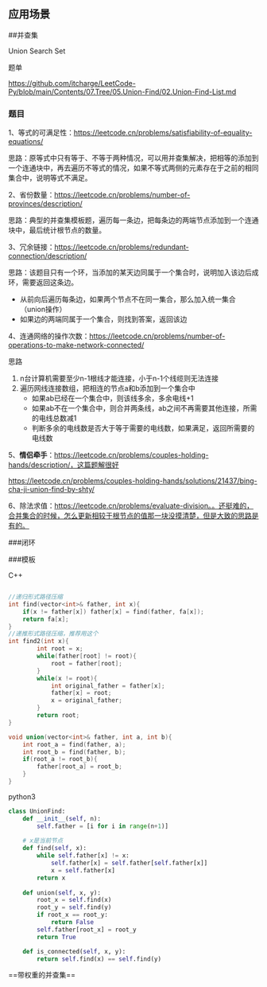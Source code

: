## 应用场景



##并查集

Union Search Set

题单

https://github.com/itcharge/LeetCode-Py/blob/main/Contents/07.Tree/05.Union-Find/02.Union-Find-List.md



### 题目

1、等式的可满足性：https://leetcode.cn/problems/satisfiability-of-equality-equations/

思路：原等式中只有等于、不等于两种情况，可以用并查集解决，把相等的添加到一个连通块中，再去遍历不等式的情况，如果不等式两侧的元素存在于之前的相同集合中，说明等式不满足。

2、省份数量：https://leetcode.cn/problems/number-of-provinces/description/

思路：典型的并查集模板题，遍历每一条边，把每条边的两端节点添加到一个连通块中，最后统计根节点的数量。

3、冗余链接：https://leetcode.cn/problems/redundant-connection/description/

思路：该题目只有一个环，当添加的某天边同属于一个集合时，说明加入该边后成环，需要返回这条边。

- 从前向后遍历每条边，如果两个节点不在同一集合，那么加入统一集合（union操作）
- 如果边的两端同属于一个集合，则找到答案，返回该边

4、连通网络的操作次数：https://leetcode.cn/problems/number-of-operations-to-make-network-connected/

思路

1. n台计算机需要至少n-1根线才能连接，小于n-1个线缆则无法连接
2. 遍历网线连接数组，把相连的节点a和b添加到一个集合中
   - 如果ab已经在一个集合中，则该线多余，多余电线+1
   - 如果ab不在一个集合中，则合并两条线，ab之间不再需要其他连接，所需的电线总数减1
   - 判断多余的电线数是否大于等于需要的电线数，如果满足，返回所需要的电线数

5、**情侣牵手**：https://leetcode.cn/problems/couples-holding-hands/description/，这篇题解很好

https://leetcode.cn/problems/couples-holding-hands/solutions/21437/bing-cha-ji-union-find-by-shty/

6、除法求值：https://leetcode.cn/problems/evaluate-division。。还挺难的，合并集合的时候，怎么更新相较于根节点的值那一块没摸清楚，但是大致的思路是有的。



###闭环

###模板

C++

```C++

//递归形式路径压缩
int find(vector<int>& father, int x){
	if(x != father[x]) father[x] = find(father, fa[x]);
    return fa[x];
}
//递推形式路径压缩，推荐用这个
int find2(int x){
        int root = x;
        while(father[root] != root){
            root = father[root];
        }
        while(x != root){
            int original_father = father[x];
            father[x] = root;
            x = original_father;
        }        
        return root;
}

void union(vector<int>& father, int a, int b){
    int root_a = find(father, a);
    int root_b = find(father, b);
    if(root_a != root_b){
        father[root_a] = root_b;
    }
}
```

python3

```python
class UnionFind:
    def __init__(self, n):
        self.father = [i for i in range(n+1)]
    
    # x是当前节点
    def find(self, x):
        while self.father[x] != x:
            self.father[x] = self.father[self.father[x]]
            x = self.father[x]
        return x
    
    def union(self, x, y):
        root_x = self.find(x)
        root_y = self.find(y)
        if root_x == root_y:
            return False
        self.father[root_x] = root_y
        return True

    def is_connected(self, x, y):
        return self.find(x) == self.find(y)
```



==带权重的并查集==